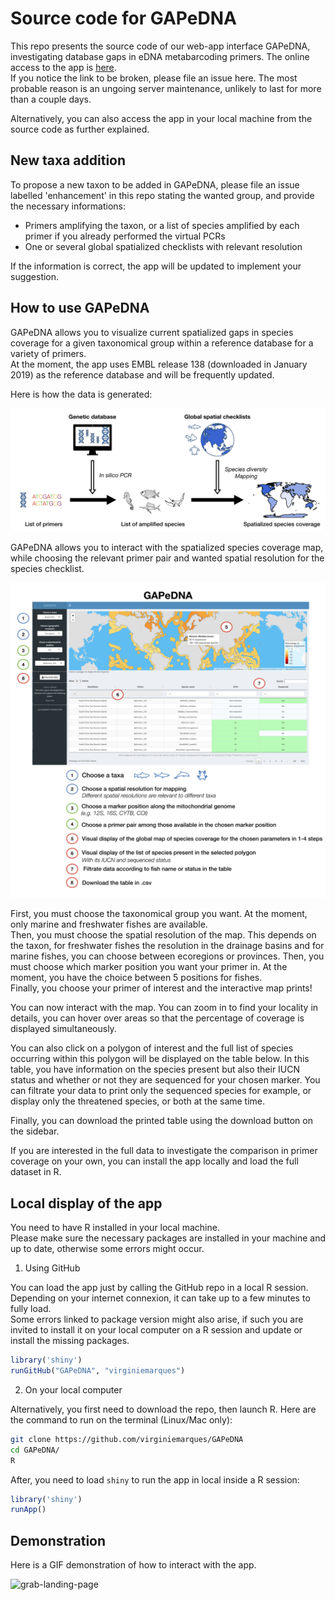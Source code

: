# Source code for GAPeDNA

This repo presents the source code of our web-app interface GAPeDNA, investigating database gaps in eDNA metabarcoding primers. The online access to the app is [here](https://shiny.cefe.cnrs.fr/GAPeDNA/).   
If you notice the link to be broken, please file an issue here. The most probable reason is an ungoing server maintenance, unlikely to last for more than a couple days.  

Alternatively, you can also access the app in your local machine from the source code as further explained.

## New taxa addition

To propose a new taxon to be added in GAPeDNA, please file an issue labelled 'enhancement' in this repo stating the wanted group, and provide the necessary informations:

* Primers amplifying the taxon, or a list of species amplified by each primer if you already performed the virtual PCRs
* One or several global spatialized checklists with relevant resolution

If the information is correct, the app will be updated to implement your suggestion.

## How to use GAPeDNA

GAPeDNA allows you to visualize current spatialized gaps in species coverage for a given taxonomical group within a reference database for a variety of primers.  
At the moment, the app uses EMBL release 138 (downloaded in January 2019) as the reference database and will be frequently updated.  

Here is how the data is generated:

![Alt text](README/schema_method.png?raw=true "Title")

GAPeDNA allows you to interact with the spatialized species coverage map, while choosing the relevant primer pair and wanted spatial resolution for the species checklist.

![Alt text](README/schema_appli.png?raw=true "Title")

First, you must choose the taxonomical group you want. At the moment, only marine and freshwater fishes are available.  
Then, you must choose the spatial resolution of the map. This depends on the taxon, for freshwater fishes the resolution in the drainage basins and for marine fishes, you can choose between ecoregions or provinces.
Then, you must choose which marker position you want your primer in. At the moment, you have the choice between 5 positions for fishes.  
Finally, you choose your primer of interest and the interactive map prints!


You can now interact with the map. You can zoom in to find your locality in details, you can hover over areas so that the percentage of coverage is displayed simultaneously.  

You can also click on a polygon of interest and the full list of species occurring  within this polygon will be displayed on the table below. In this table, you have information on the species present but also their IUCN status and whether or not they are sequenced for your chosen marker. You can filtrate your data to print only the sequenced species for example, or display only the threatened species, or both at the same time.  

Finally, you can download the printed table using the download button on the sidebar.

If you are interested in the full data to investigate the comparison in primer coverage on your own, you can install the app locally and load the full dataset in R.


## Local display of the app

You need to have R installed in your local machine.  
Please make sure the necessary packages are installed in your machine and up to date, otherwise some errors might occur.

1) Using GitHub

You can load the app just by calling the GitHub repo in a local R session. Depending on your internet connexion, it can take up to a few minutes to fully load.   
Some errors linked to package version might also arise, if such you are invited to install it on your local computer on a R session and update or install the missing packages.

```R
library('shiny')
runGitHub("GAPeDNA", "virginiemarques")
```

2) On your local computer

Alternatively, you first need to download the repo, then launch R. Here are the command to run on the terminal (Linux/Mac only):

```bash
git clone https://github.com/virginiemarques/GAPeDNA
cd GAPeDNA/
R
```

After, you need to load `shiny` to run the app in local inside a R session:

```R
library('shiny')
runApp()
```

## Demonstration

Here is a GIF demonstration of how to interact with the app.

![grab-landing-page](https://github.com/virginiemarques/Gaps_shiny_quicktest/blob/master/README/Shiny_2.gif)
